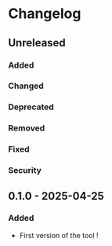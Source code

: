 # Changelog

## Unreleased

### Added

### Changed

### Deprecated

### Removed

### Fixed

### Security

## 0.1.0 - 2025-04-25

### Added

- First version of the tool !
